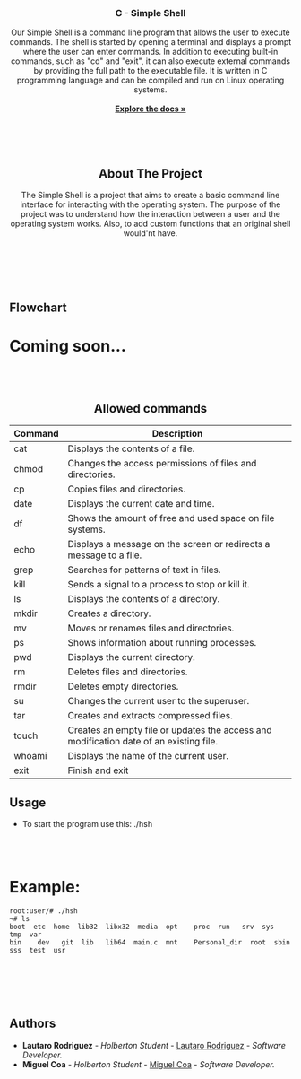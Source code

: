 <br/>
<p align="center">
  <h3 align="center">C - Simple Shell</h3>

  <p align="center">
    Our Simple Shell is a command line program that allows the user to execute commands. The shell is started by opening a terminal and displays a prompt where the user can enter commands. In addition to executing built-in commands, such as "cd" and "exit", it can also execute external commands by providing the full path to the executable file. It is written in C programming language and can be compiled and run on Linux operating systems.
    <br/>
    <br/>
    <a href="(https://github.com/Macj04/holbertonschool-simple_shell)"><strong>Explore the docs »</strong></a>
    <br/>
    <br/>
  </p>
</p>

<br>
</br>

<h2 align="center">About The Project</h2>

<p align="center">The Simple Shell is a project that aims to create a basic command line interface for interacting with the operating system. 
  The purpose of the project was to understand how the interaction between a user and the operating system works. Also, to add custom functions that an original shell would'nt have.</p>

<br>
</br>

<br>
</br>

##  Flowchart

# Coming soon...

<br>
</br>


<div align="center">

## Allowed commands

| Command | Description |
| ------- | ----------- |
| cat     | Displays the contents of a file. |
| chmod   | Changes the access permissions of files and directories. |
| cp      | Copies files and directories. |
| date    | Displays the current date and time. |
| df      | Shows the amount of free and used space on file systems. |
| echo    | Displays a message on the screen or redirects a message to a file. |
| grep    | Searches for patterns of text in files. |
| kill    | Sends a signal to a process to stop or kill it. |
| ls      | Displays the contents of a directory. |
| mkdir   | Creates a directory. |
| mv      | Moves or renames files and directories. |
| ps      | Shows information about running processes. |
| pwd     | Displays the current directory. |
| rm      | Deletes files and directories. |
| rmdir   | Deletes empty directories. |
| su      | Changes the current user to the superuser. |
| tar     | Creates and extracts compressed files. |
| touch   | Creates an empty file or updates the access and modification date of an existing file. |
| whoami  | Displays the name of the current user. |
| exit    | Finish and exit |

</div>


## Usage

* To start the program use this: ./hsh

<br>
</br>

# Example:

```
root:user/# ./hsh
~# ls
boot  etc  home  lib32  libx32  media  opt    proc  run   srv  sys   tmp  var
bin    dev   git  lib   lib64  main.c  mnt    Personal_dir  root  sbin  sss  test  usr
```

<br>
</br>

<br>
</br>

## Authors

* **Lautaro Rodriguez** - *Holberton Student* - [Lautaro Rodriguez](https://github.com/LautareteX) - *Software Developer.*
* **Miguel Coa** - *Holberton Student* - [Miguel Coa]([https://github.com/JereDev19/](https://github.com/Macj04)) - *Software Developer.*
